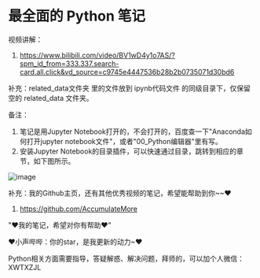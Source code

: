 # 最全面的 Python 笔记

视频讲解：

1. https://www.bilibili.com/video/BV1wD4y1o7AS/?spm_id_from=333.337.search-card.all.click&vd_source=c9745e4447536b28b2b0735071d30bd6

补充：related_data文件夹 里的文件放到 ipynb代码文件 的同级目录下，仅保留空的 related_data 文件夹。

备注：

1. 笔记是用Jupyter Notebook打开的，不会打开的，百度查一下"Anaconda如何打开jupyter notebook文件"，或者"00_Python编辑器"里有写。
2. 安装Jupyter Notebook的目录插件，可以快速通过目录，跳转到相应的章节，如下图所示。

![image](https://user-images.githubusercontent.com/60348867/199949537-b04fb528-76e9-424b-8317-c3cafec2b026.png)

补充：我的Github主页，还有其他优秀视频的笔记，希望能帮助到你~~♥

1. https://github.com/AccumulateMore

"♥我的笔记，希望对你有帮助♥"

♥小声哔哔：你的star，是我更新的动力~♥

Python相关方面需要指导，答疑解惑、解决问题，拜师的，可以加个人微信：XWTXZJL
